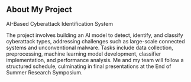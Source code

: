 ## About My Project

AI-Based Cyberattack Identification System

The project involves building an AI model to detect, identify, and classify cyberattack types, addressing challenges such as large-scale connected systems and unconventional malware. Tasks include data collection, preprocessing, machine learning model development, classifier implementation, and performance analysis. Me and my team will follow a structured schedule, culminating in final presentations at the End of Summer Research Symposium.


